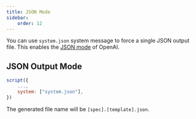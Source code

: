 ```yaml
---
title: JSON Mode
sidebar:
    order: 12
---
```


You can use `system.json` system message to force a single JSON output file. This
enables the [JSON mode](https://platform.openai.com/docs/guides/text-generation/json-mode) of OpenAI.
## JSON Output Mode
```javascript
script({
    ...,
    system: ["system.json"],
})
```

The generated file name will be `[spec].[template].json`.
